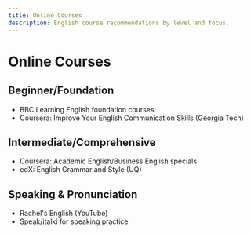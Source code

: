 ```yaml
---
title: Online Courses
description: English course recommendations by level and focus.
---
```


# Online Courses

## Beginner/Foundation

- BBC Learning English foundation courses
- Coursera: Improve Your English Communication Skills (Georgia Tech)

## Intermediate/Comprehensive

- Coursera: Academic English/Business English specials
- edX: English Grammar and Style (UQ)

## Speaking & Pronunciation

- Rachel's English (YouTube)
- Speak/italki for speaking practice


